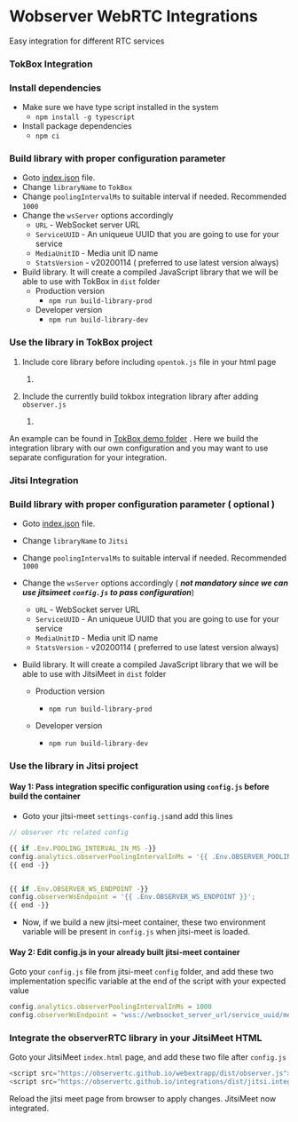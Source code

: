 # Wobserver WebRTC Integrations
Easy integration for different RTC services



### TokBox Integration

### Install dependencies

- Make sure we have type script installed in the system
  - `npm install -g typescript`
- Install package dependencies
  - `npm ci`

### Build library with proper configuration parameter

- Goto [index.json](library.config/index.json) file.
- Change `libraryName` to `TokBox`
- Change `poolingIntervalMs` to suitable interval if needed. Recommended `1000`
- Change the `wsServer` options accordingly
  - `URL` - WebSocket server URL
  - `ServiceUUID` - An uniqueue UUID that you are going to use for your service
  - `MediaUnitID` - Media unit ID name
  - `StatsVersion` - v20200114 ( preferred to use latest version always)
- Build library. It will create a compiled JavaScript library that we will be able to use with TokBox in `dist` folder
  - Production version
    -  `npm run build-library-prod`
  - Developer version
    -  `npm run build-library-dev`

### Use the library in TokBox project

1. Include core library before including `opentok.js` file in your html page

   1. <script src="https://observertc.github.io/webextrapp/dist/observer.js"></script>

2. Include the currently build tokbox integration library after adding `observer.js`

   1. <script src="/your/server/cdn/tokbox.integration.js"></script>



An example can be found in [TokBox demo folder](__test__/tokbox/index.htm#L3-L4) . Here we build the integration library with our own configuration and you may want to use separate configuration for your integration.



### Jitsi Integration



### Build library with proper configuration parameter ( optional )

- Goto [index.json](library.config/index.json) file.

- Change `libraryName` to `Jitsi`

- Change `poolingIntervalMs` to suitable interval if needed. Recommended `1000`

- Change the `wsServer` options accordingly ( ***not mandatory since we can use jitsimeet `config.js` to pass configuration***)

  - `URL` - WebSocket server URL
  - `ServiceUUID` - An uniqueue UUID that you are going to use for your service
  - `MediaUnitID` - Media unit ID name
  - `StatsVersion` - v20200114 ( preferred to use latest version always)

- Build library. It will create a compiled JavaScript library that we will be able to use with JitsiMeet in `dist` folder

  - Production version

    -  `npm run build-library-prod`

  - Developer version

    -  `npm run build-library-dev`

      

### Use the library in Jitsi project

#### Way 1: Pass integration specific configuration using `config.js` before build the container

- Goto your jitsi-meet `settings-config.js`and add this lines

```javascript
// observer rtc related config

{{ if .Env.POOLING_INTERVAL_IN_MS -}}
config.analytics.observerPoolingIntervalInMs = '{{ .Env.OBSERVER_POOLING_INTERVAL_IN_MS }}';
{{ end -}}


{{ if .Env.OBSERVER_WS_ENDPOINT -}}
config.observerWsEndpoint = '{{ .Env.OBSERVER_WS_ENDPOINT }}';
{{ end -}}
```

- Now, if we build a new jitsi-meet container, these two environment variable will be present in `config.js` when jitsi-meet is loaded.

#### Way 2: Edit config.js in your already built jitsi-meet container 

Goto your `config.js` file from jitsi-meet `config` folder, and add these two implementation specific variable at the end of the script with your expected value

```javascript
config.analytics.observerPoolingIntervalInMs = 1000
config.observerWsEndpoint = "wss://websocket_server_url/service_uuid/media_unit_id/stats_version/json"
```



### Integrate the observerRTC library in your JitsiMeet HTML

Goto your JitsiMeet  `index.html` page, and add these two file after `config.js`

```javascript
<script src="https://observertc.github.io/webextrapp/dist/observer.js"></script>
<script src="https://observertc.github.io/integrations/dist/jitsi.integration.js"></script>
```

Reload the jitsi meet page from browser to apply changes. JitsiMeet now integrated.
